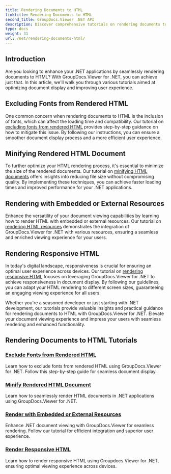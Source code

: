 ```yaml
---
title: Rendering Documents to HTML
linktitle: Rendering Documents to HTML
second_title: GroupDocs.Viewer .NET API
description: Discover comprehensive tutorials on rendering documents to HTML using GroupDocs.Viewer for .NET. Learn techniques for document display and enhanced user experience.
type: docs
weight: 31
url: /net/rendering-documents-html/
---
```


## Introduction

Are you looking to enhance your .NET applications by seamlessly rendering documents to HTML? With GroupDocs.Viewer for .NET, you can achieve just that. In this article, we'll walk you through various tutorials aimed at optimizing document display and improving user experience.

## Excluding Fonts from Rendered HTML
One common concern when rendering documents to HTML is the inclusion of fonts, which can affect the loading time and compatibility. Our tutorial on [excluding fonts from rendered HTML](./exclude-fonts-html/) provides step-by-step guidance on how to mitigate this issue. By following our instructions, you can ensure a smoother document display process and a more efficient user experience. 

## Minifying Rendered HTML Document
To further optimize your HTML rendering process, it's essential to minimize the size of the rendered documents. Our tutorial on [minifying HTML documents](./minify-html/) offers insights into reducing file size without compromising quality. By implementing these techniques, you can achieve faster loading times and improved performance for your .NET applications.

## Rendering with Embedded or External Resources
Enhance the versatility of your document viewing capabilities by learning how to render HTML with embedded or external resources. Our tutorial on [rendering HTML resources](./render-html-resources/) demonstrates the integration of GroupDocs.Viewer for .NET with various resources, ensuring a seamless and enriched viewing experience for your users.

## Rendering Responsive HTML
In today's digital landscape, responsiveness is crucial for ensuring an optimal user experience across devices. Our tutorial on [rendering responsive HTML](./render-responsive-html/) focuses on leveraging GroupDocs.Viewer for .NET to achieve responsiveness in document display. By following our guidelines, you can adapt your HTML rendering to different screen sizes, guaranteeing an engaging viewing experience for all users.

Whether you're a seasoned developer or just starting with .NET development, our tutorials provide valuable insights and practical guidance for rendering documents to HTML with GroupDocs.Viewer for .NET. Elevate your document viewing experience and impress your users with seamless rendering and enhanced functionality.

## Rendering Documents to HTML Tutorials
### [Exclude Fonts from Rendered HTML](./exclude-fonts-html/)
Learn how to exclude fonts from rendered HTML using GroupDocs.Viewer for .NET. Follow this step-by-step guide for seamless document display.
### [Minify Rendered HTML Document](./minify-html/)
Learn how to seamlessly render HTML documents in .NET applications using GroupDocs.Viewer for .NET.
### [Render with Embedded or External Resources](./render-html-resources/)
Enhance .NET document viewing with GroupDocs.Viewer for seamless rendering. Follow our tutorial for efficient integration and superior user experience.
### [Render Responsive HTML](./render-responsive-html/)
Learn how to render responsive HTML using Groupdocs.Viewer for .NET, ensuring optimal viewing experience across devices.